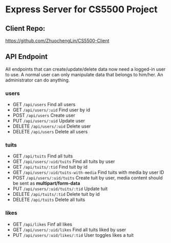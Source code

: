 # Express Server for CS5500 Project
## Client Repo:
https://github.com/ZhuochengLin/CS5500-Client
## API Endpoint
All endpoints that can create/update/delete data now need a logged-in user to use. A normal user can only manipulate 
data that belongs to him/her. An administrator can do anything.
### users
* GET ```/api/users``` Find all users
* GET ```/api/users/:uid``` Find user by id
* POST ```/api/users``` Create user
* PUT ```/api/users/:uid``` Update user
* DELETE ```/api/users/:uid``` Delete user
* DELETE ```/api/users``` Delete all users

### tuits
* GET ```/api/tuits``` Find all tuits
* GET ```/api/users/:uid/tuits``` Find all tuits by user
* GET ```/api/tuits/:tid``` Find tuit by id
* GET ```/api/users/:uid/tuits-with-media``` Find tuits with media by user ID
* POST ```/api/users/:uid/tuits``` Create tuit by user, media content should be sent as **multipart/form-data**
* PUT ```/api/users/:uid/tuits/:tid``` Update tuit
* DELETE ```/api/tuits/:tid``` Delete tuit by id
* DELETE ```/api/tuits``` Delete all tuits

### likes
* GET ```/api/likes``` Finf all likes
* GET ```/api/users/:uid/likes``` Find all tuits liked by user
* PUT ```/api/users/:uid/likes/:tid``` User toggles likes a tuit

